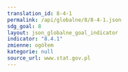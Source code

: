 ```yaml
---
translation_id: 8-4-1
permalink: /api/globalne/8/8-4-1.json
sdg_goal: 8
layout: json_globalne_goal_indicator
indicator: "8.4.1"
zmienne: ogółem
kategorie: null
source_url: www.stat.gov.pl
---
```

